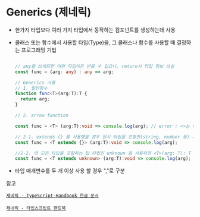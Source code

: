 # Generics (제네릭)

- 한가지 타입보다 여러 가지 타입에서 동작하는 컴포넌트를 생성하는데 사용
- 클래스 또는 함수에서 사용할 타입(Type)을, 그 클래스나 함수를 사용할 때 결정하는 프로그래밍 기법

    ```ts

    // any를 쓰게되면 어떤 타입이든 받을 수 있으나, return시 타입 정보 상실
    const func = (arg: any) : any => arg;

    // Generics 사용
    // 1. 일반함수
    function func<T>(arg:T):T {
      return arg;
    }

    // 2. arrow function

    const func = <T> (arg:T):void => console.log(arg); // error : <>는 태그를 나타낼 때 사용하므로 tsx에서는 오류가 날 수 있음

    // 2-1. extends {} 를 사용했을 경우 원시 타입을 포함한(string, number 등) 거의 모든 값을 제네릭으로 받을 수 있으나, null과 undefined 는 제네릭으로 사용할 수 없음
    const func = <T extends {}> (arg:T):void => console.log(arg); 

    //2-2. 의 모든 타입을 포함하는 탑 타입인 unknown 을 사용하면 <T>(arg: T): T 와 동일하게 사용가능
    const func = <T extends unknown> (arg:T):void => console.log(arg); 

    ```

- 타입 매개변수를 두 개 이상 사용 할 경우 ","로 구분

참고

<a href="https://typescript-kr.github.io/pages/generics.html">`제네릭 - TypeScript-Handbook 한글 문서`</a>
<br>
<br>
<a href="https://joshua1988.github.io/ts/guide/generics.html">`제네릭 - 타입스크립트 핸드북`</a>